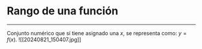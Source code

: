# Rango de una función
***
Conjunto numérico que sí tiene asignado una $x$, se representa como: $y=f(x)$.
![[20240821_150407.jpg]]